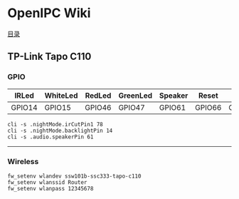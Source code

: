 # OpenIPC Wiki
[目录](../README.zh.md)

TP-Link Tapo C110
---

### GPIO
IRLed | WhiteLed | RedLed | GreenLed | Speaker | Reset | IRCut
-|-|-|-|-|-|-
GPIO14 | GPIO15 | GPIO46 | GPIO47 | GPIO61 | GPIO66 | GPIO78

```
cli -s .nightMode.irCutPin1 78
cli -s .nightMode.backlightPin 14
cli -s .audio.speakerPin 61
```

---

### Wireless
```
fw_setenv wlandev ssw101b-ssc333-tapo-c110
fw_setenv wlanssid Router
fw_setenv wlanpass 12345678
```
